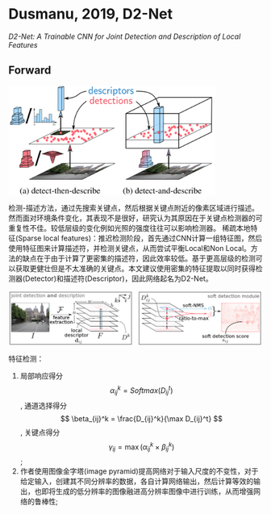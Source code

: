 # Dusmanu, 2019, D2-Net
*D2-Net: A Trainable CNN for Joint Detection and Description of Local Features*

## Forward
<img src="./img/gaozhong_forward_01.png"  style="zoom:40%"  align="center"/>

检测-描述方法，通过先搜索关键点，然后根据关键点附近的像素区域进行描述。然而面对环境条件变化，其表现不是很好，研究认为其原因在于关键点检测器的可重复性不佳。较低层级的变化例如光照的强度往往可以影响检测器。
稀疏本地特征(Sparse local features)：推迟检测阶段，首先通过CNN计算一组特征图，然后使用特征图来计算描述符，并检测关键点，从而尝试平衡Local和Non Local。方法的缺点在于由于计算了更密集的描述符，因此效率较低。基于更高层级的检测可以获取更健壮但是不太准确的关键点。本文建议使用密集的特征提取以同时获得检测器(Detector)和描述符(Descriptor)，因此网络起名为D2-Net。

<img src="./img/gaozhong_forward_02.png"  style="zoom:50%"  align="center"/>

特征检测：
1. 局部响应得分 $$ \alpha_{ij}^k = Softmax(D_{ij}^t) $$, 通道选择得分$$ \beta_{ij}^k = \frac{D_{ij}^k}{\max D_{ij}^t} $$, 关键点得分 $$ \gamma_{ij} = \max(\alpha_{ij}^k\times\beta_{ij}^k) $$;
2. 作者使用图像金字塔(image pyramid)提高网络对于输入尺度的不变性，对于给定输入，创建其不同分辨率的数据，各自计算网络输出，然后计算等效的输出，也即将生成的低分辨率的图像融进高分辨率图像中进行训练，从而增强网络的鲁棒性;
